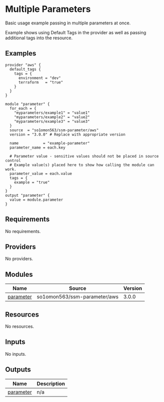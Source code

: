 # Multiple Parameters

Basic usage example passing in multiple parameters at once.

Example shows using Default Tags in the provider as well as passing additional tags into the resource.
<!-- BEGINNING OF PRE-COMMIT-TERRAFORM DOCS HOOK -->


## Examples

```hcl
provider "aws" {
  default_tags {
    tags = {
      environment = "dev"
      terraform   = "true"
    }
  }
}

module "parameter" {
  for_each = {
    "myparameters/example1" = "value1"
    "myparameters/example2" = "value2"
    "myparameters/example3" = "value3"
  }
  source  = "so1omon563/ssm-parameter/aws"
  version = "3.0.0" # Replace with appropriate version

  name           = "example-parameter"
  parameter_name = each.key

  # Parameter value - sensitive values should not be placed in source control
  # Example value(s) placed here to show how calling the module can work.
  parameter_value = each.value
  tags = {
    example = "true"
  }
}
output "parameter" {
  value = module.parameter
}
```

## Requirements

No requirements.

## Providers

No providers.

## Modules

| Name | Source | Version |
|------|--------|---------|
| <a name="module_parameter"></a> [parameter](#module\_parameter) | so1omon563/ssm-parameter/aws | 3.0.0 |

## Resources

No resources.

## Inputs

No inputs.

## Outputs

| Name | Description |
|------|-------------|
| <a name="output_parameter"></a> [parameter](#output\_parameter) | n/a |


<!-- END OF PRE-COMMIT-TERRAFORM DOCS HOOK -->
